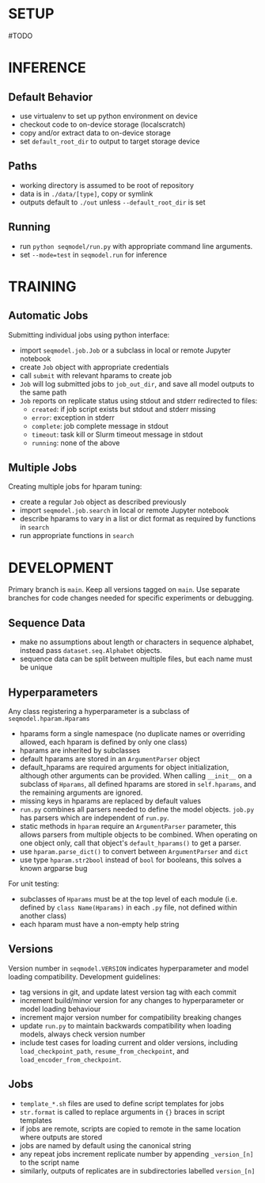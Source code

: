 SETUP
=====
#TODO


INFERENCE
=========

Default Behavior
----------------
- use virtualenv to set up python environment on device
- checkout code to on-device storage (localscratch)
- copy and/or extract data to on-device storage
- set `default_root_dir` to output to target storage device

Paths
-----
- working directory is assumed to be root of repository
- data is in `./data/[type]`, copy or symlink
- outputs default to `./out` unless `--default_root_dir` is set

Running
-------
- run `python seqmodel/run.py` with appropriate command line arguments.
- set `--mode=test` in `seqmodel.run` for inference


TRAINING
========

Automatic Jobs
--------------
Submitting individual jobs using python interface:
- import `seqmodel.job.Job` or a subclass in local or remote Jupyter notebook
- create `Job` object with appropriate credentials
- call `submit` with relevant hparams to create job
- `Job` will log submitted jobs to `job_out_dir`, and save all model outputs to the same path
- `Job` reports on replicate status using stdout and stderr redirected to files:
    - `created`: if job script exists but stdout and stderr missing
    - `error`: exception in stderr
    - `complete`: job complete message in stdout
    - `timeout`: task kill or Slurm timeout message in stdout
    - `running`: none of the above

Multiple Jobs
-------------
Creating multiple jobs for hparam tuning:
- create a regular `Job` object as described previously
- import `seqmodel.job.search` in local or remote Jupyter notebook
- describe hparams to vary in a list or dict format as required by functions in `search`
- run appropriate functions in `search`


DEVELOPMENT
===========

Primary branch is `main`. Keep all versions tagged on `main`. Use separate branches for code changes needed for specific experiments or debugging.

Sequence Data
-------------
- make no assumptions about length or characters in sequence alphabet, instead pass `dataset.seq.Alphabet` objects.
- sequence data can be split between multiple files, but each name must be unique

Hyperparameters
---------------
Any class registering a hyperparameter is a subclass of `seqmodel.hparam.Hparams`
- hparams form a single namespace (no duplicate names or overriding allowed, each hparam is defined by only one class)
- hparams are inherited by subclasses
- default hparams are stored in an `ArgumentParser` object
- default_hparams are required arguments for object initialization, although other arguments can be provided. When calling `__init__` on a subclass of `Hparams`, all defined hparams are stored in `self.hparams`, and the remaining arguments are ignored.
- missing keys in hparams are replaced by default values
- `run.py` combines all parsers needed to define the model objects. `job.py` has parsers which are independent of `run.py`.
- static methods in `hparam` require an `ArgumentParser` parameter, this allows parsers from multiple objects to be combined. When operating on one object only, call that object's `default_hparams()` to get a parser.
- use `hparam.parse_dict()` to convert between `ArgumentParser` and `dict`
- use type `hparam.str2bool` instead of `bool` for booleans, this solves a known argparse bug

For unit testing:
- subclasses of `Hparams` must be at the top level of each module
    (i.e. defined by `class Name(Hparams)` in each `.py` file, not defined within another class)
- each hparam must have a non-empty help string

Versions
--------
Version number in `seqmodel.VERSION` indicates hyperparameter and model loading compatibility.
Development guidelines:
- tag versions in git, and update latest version tag with each commit
- increment build/minor version for any changes to hyperparameter or model loading behaviour
- increment major version number for compatibility breaking changes
- update `run.py` to maintain backwards compatibility when loading models, always check version number
- include test cases for loading current and older versions, including `load_checkpoint_path`, `resume_from_checkpoint`, and `load_encoder_from_checkpoint`.

Jobs
----
- `template_*.sh` files are used to define script templates for jobs
- `str.format` is called to replace arguments in `{}` braces in script templates
- if jobs are remote, scripts are copied to remote in the same location where outputs are stored
- jobs are named by default using the canonical string
- any repeat jobs increment replicate number by appending `_version_[n]` to the script name
- similarly, outputs of replicates are in subdirectories labelled `version_[n]`
